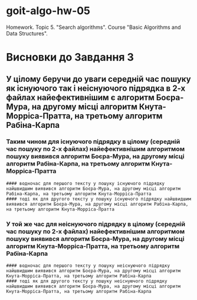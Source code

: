 # goit-algo-hw-05
Homework. Topic 5. "Search algorithms". Course "Basic Algorithms and Data Structures".

# Висновки до Завдання 3
## У цілому беручи до уваги середній час пошуку як існуючого так і неіснуючого підрядка в 2-х файлах найефективнішим є алгоритм Боєра-Мура, на другому місці алгоритм Кнута-Морріса-Пратта, на третьому алгоритм Рабіна-Карпа
  ### Таким чином для існуючого підрядку в цілому (середній час пошуку по 2-х файлах) найефективнішим алгоритмом пошуку виявився алгоритм Боєра-Мура, на другому місці алгоритм Рабіна-Карпа, на третьому алгоритм Кнута-Морріса-Пратта 
    #### водночас для першого тексту у пошуку існуючого підрядку найшвидшим виявився алгоритм Боєра-Мура, на другому місці алгоритм Рабіна-Карпа, на третьому алгоритм Кнута-Морріса-Пратта
    #### тоді як для другого тексту у пошуку існуючого підрядку найшвидшим виявився алгоритм Боєра-Мура, на другому місці алгоритм Рабіна-Карпа, на третьому алгоритм Кнута-Морріса-Пратта
  ### У той же час для неіснуючого підрядку в цілому (середній час пошуку по 2-х файлах) найефективнішим алгоритмом пошуку виявився алгоритм Боєра-Мура, на другому місці алгоритм Кнута-Морріса-Пратта, на третьому алгоритм Рабіна-Карпа
    #### водночас для першого тексту у пошуку неіснуючого підрядку найшвидшим виявився алгоритм Боєра-Мура, на другому місці алгоритм Кнута-Морріса-Пратта, на третьому алгоритм Рабіна-Карпа
    #### тоді як для другого тексту у пошуку неіснуючого підрядку найшвидшим виявився алгоритм Боєра-Мура, на другому місці алгоритм Кнута-Морріса-Пратта, на третьому алгоритм Рабіна-Карпа

